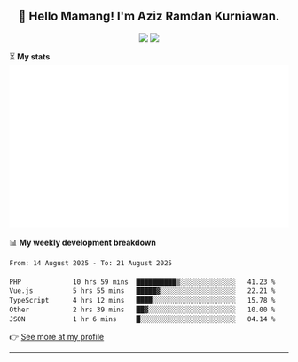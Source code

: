<h2 align="center">👋 Hello Mamang! I'm Aziz Ramdan Kurniawan.</h2>  
<p align="center">
  <img src="https://komarev.com/ghpvc/?username=azizramdan">
  <img src="https://wakatime.com/badge/user/90056fa0-4c31-4eca-954e-2a3ac05896f9.svg">
</p>
    
⏳ **My stats**  
![](https://raw.githubusercontent.com/azizramdan/github-stats/master/generated/overview.svg#gh-dark-mode-only)

📊 **My weekly development breakdown**
<!--START_SECTION:waka-->

```txt
From: 14 August 2025 - To: 21 August 2025

PHP             10 hrs 59 mins  ██████████▒░░░░░░░░░░░░░░   41.23 %
Vue.js          5 hrs 55 mins   █████▓░░░░░░░░░░░░░░░░░░░   22.21 %
TypeScript      4 hrs 12 mins   ████░░░░░░░░░░░░░░░░░░░░░   15.78 %
Other           2 hrs 39 mins   ██▓░░░░░░░░░░░░░░░░░░░░░░   10.00 %
JSON            1 hr 6 mins     █░░░░░░░░░░░░░░░░░░░░░░░░   04.14 %
```

<!--END_SECTION:waka-->
👉 [See more at my profile](https://wakatime.com/@azizramdan)
***
